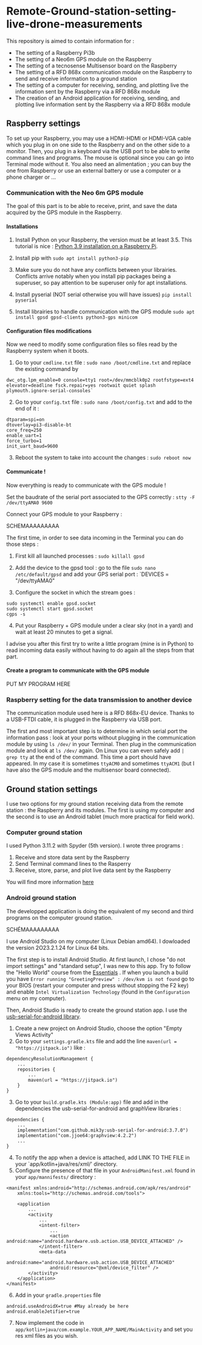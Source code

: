 # Remote-Ground-station-setting-live-drone-measurements
This repository is aimed to contain information for :

- The setting of a Raspberry Pi3b
- The setting of a Neo6m GPS module on the Raspberry
- The setting of a tecnosense Multisensor board on the Raspberry
- The setting of a RFD 868x communication module on the Raspberry to send and receive information to a ground station
- The setting of a computer for receiving, sending, and plotting live the information sent by the Raspberry via a RFD 868x module
- The creation of an Android application for receiving, sending, and plotting live information sent by the Raspberry via a RFD 868x module

## Raspberry settings

To set up your Raspberry, you  may use a HDMI-HDMI or HDMI-VGA cable which you plug in on one side to the Raspberry and on the other side to a monitor. Then, you plug in a keyboard via the USB port to be able to write command lines and programs. The mouse is optional since you can go into Terminal mode without it. You also need an alimentation ; you can buy the one from Raspberry or use an external battery or use a computer or a phone charger or ... 

### Communication with the Neo 6m GPS module

The goal of this part is to be able to receive, print, and save the data acquired by the GPS module in the Raspberry.

#### Installations

1. Install Python on your Raspberry, the version must be at least 3.5. This tutorial is nice : [Python 3.9 installation on a Raspberry Pi](https://itheo.tech/install-python-39-on-raspberry-pi).

2. Install pip with `sudo apt install python3-pip`

3. Make sure you do not have any conflicts between your librairies. Conflicts arrive notably when you install pip packages being a superuser, so pay attention to be superuser only for apt installations.

4.  Install pyserial (NOT serial otherwise you will have issues) `pip install pyserial`

5.  Install librairies to handle communication with the GPS module `sudo apt install gpsd gpsd-clients python3-gps minicom`

#### Configuration files modifications

Now we need to modify some configuration files so files read by the Raspberry system when it boots.

1. Go to your `cmdline.txt` file : `sudo nano /boot/cmdline.txt` and replace the existing command by
```
dwc_otg.lpm_enable=0 console=tty1 root=/dev/mmcblk0p2 rootfstype=ext4 elevator=deadline fsck.repair=yes rootwait quiet splash plymouth.ignore-serial-consoles`
```

2. Go to your `config.txt` file : `sudo nano /boot/config.txt` and add to the end of it :
```
dtparam=spi=on
dtoverlay=pi3-disable-bt
core_freq=250
enable_uart=1
force_turbo=1
init_uart_baud=9600
```
3. Reboot the system to take into account the changes : `sudo reboot now`

#### Communicate !

Now everything is ready to communicate with the GPS module ! 

Set the baudrate of the serial port associated to the GPS correctly : `stty -F /dev/ttyAMA0 9600`

Connect your GPS module to your Raspberry :

SCHEMAAAAAAAAA

The first time, in order to see data incoming in the Terminal you can do those steps :

1. First kill all launched processes : `sudo killall gpsd`

2. Add the device to the gpsd tool : go to the file `sudo nano /etc/default/gpsd` and add your GPS serial port : `DEVICES = "/dev/ttyAMA0"

3. Configure the socket in which the stream goes :
```
sudo systemctl enable gpsd.socket
sudo systemctl start gpsd.socket
cgps -s
```
4. Put your Raspberry + GPS module under a clear sky (not in a yard) and wait at least 20 minutes to get a signal.

I advise you after this first try to write a little program (mine is in Python) to read incoming data easily without having to do again all the steps from that part.

#### Create a program to communicate with the GPS module

PUT MY PROGRAM HERE

### Raspberry setting for the data transmission to another device

The communication module used here is a RFD 868x-EU device. Thanks to a USB-FTDI cable, it is plugged in the Raspberry via USB port.

The first and most important step is to determine in which serial port the information pass : look at your ports without plugging in the communication module by using `ls /dev/` in your Terminal. Then plug in the communication module and look at `ls /dev/` again. On Linux you can even safely add `| grep tty` at the end of the command. This time a port should have appeared. In my case it is sometimes `ttyACM0` and sometimes `ttyACM1` (but I have also the GPS module and the multisensor board connected).

## Ground station settings

I use two options for my ground station receiving data from the remote station : the Raspberry and its modules. The first is using my computer and the second is to use an Android tablet (much more practical for field work).

### Computer ground station

I used Python 3.11.2 with Spyder (5th version). I wrote three programs :
1. Receive and store data sent by the Raspberry
2. Send Terminal command lines to the Rasperry
3. Receive, store, parse, and plot live data sent by the Raspberry

You will find more information [here]()

### Android ground station

The developped application is doing the equivalent of my second and third programs on the computer ground station.

SCHÉMAAAAAAAAA

I use Android Studio on my computer (Linux Debian amd64). I dowloaded the version 2O23.2.1.24 for Linux 64 bits.

The first step is to install Android Studio. At first launch, I chose "do not import settings" and "standard setup", I was new to this app. Try to follow the "Hello World" course from the [Essentials](https://developer.android.com/codelabs/basic-android-kotlin-compose-first-app?hl=fr) . If when you launch a build you have `Error running "GreetingPreview" : /dev/kvm is not found` go to your BIOS (restart your computer and press without stopping the F2 key) and enable `Intel Virtualization Technology` (found in the `Configuration` menu on my computer).

Then, Android Studio is ready to create the ground station app. I use the [usb-serial-for-android library](https://github.com/mik3y/usb-serial-for-android).

1. Create a new project on Android Studio, choose the option "Empty Views Activity"
2. Go to your `settings.gradle.kts` file and add the line `maven(url = "https://jitpack.io")` like :
```
dependencyResolutionManagement {
    ...
    repositories {
        ...
        maven(url = "https://jitpack.io")
    }
}
```
3. Go to your `build.gradle.kts (Module:app)` file and add in the dependencies the usb-serial-for-android and graphView libraries :
```
dependencies {
    ...
    implementation("com.github.mik3y:usb-serial-for-android:3.7.0")
    implementation("com.jjoe64:graphview:4.2.2")
    ...
}
```
4. To notify the app when a device is attached, add LINK TO THE FILE in your `app/kotlin+java/res/xml/' directory.
5. Configure the presence of that file in your `AndroidManifest.xml` found in your `app/mannifests/` directory :
```
<manifest xmlns:android="http://schemas.android.com/apk/res/android"
    xmlns:tools="http://schemas.android.com/tools">

    <application
        ...        
        <activity
            ...
            <intent-filter>
                ...
                <action android:name="android.hardware.usb.action.USB_DEVICE_ATTACHED" />
            </intent-filter>
            <meta-data
                android:name="android.hardware.usb.action.USB_DEVICE_ATTACHED"
                android:resource="@xml/device_filter" />
        </activity>
    </application>
</manifest>
```
6. Add in your `gradle.properties` file
```
android.useAndroidX=true #May already be here
android.enableJetifier=true
``` 
7. Now implement the code in `app/kotlin+java/com.example.YOUR_APP_NAME/MainActivity` and set you res xml files as you wish.
